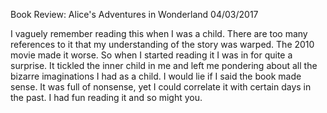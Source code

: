 Book Review: Alice's Adventures in Wonderland
04/03/2017

I vaguely remember reading this when I was a child. There are too many references to it that my understanding of the story was warped. The 2010 movie made it worse. So when I started reading it I was in for quite a surprise. It tickled the inner child in me and left me pondering about all the bizarre imaginations I had as a child. I would lie if I said the book made sense. It was full of nonsense, yet I could correlate it with certain days in the past. I had fun reading it and so might you.
